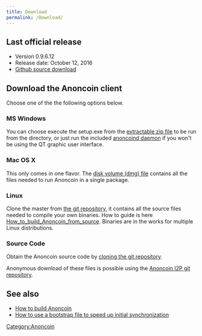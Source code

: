 ```yaml
---
title: Download
permalink: /Download/
---
```


Last official release
---------------------

-   Version 0.9.6.12
-   Release date: October 12, 2016
-   [Github source download](https://github.com/Anoncoin/anoncoin/releases/tag/v0.9.6.12)

Download the Anoncoin client
----------------------------

Choose one of the the following options below.

### MS Windows

You can choose execute the setup.exe from the [extractable zip file](https://anoncoin.net/downloads/0.9.6.11/) to be run from the directory, or just run the included [anoncoind daemon](https://anoncoin.net/downloads/0.9.6.11/) if you won't be using the QT graphic user interface.

### Mac OS X

This only comes in one flavor. The [disk volume (dmg) file](https://anoncoin.net/downloads/0.9.6.11/) contains all the files needed to run Anoncoin in a single package.

### Linux

Clone the master from [the git repository](https://github.com/Anoncoin/anoncoin), it contains all the source files needed to compile your own binaries. How to guide is here [How_to_build_Anoncoin_from_source](/How_to_build_Anoncoin_from_source "wikilink"). Binaries are in the works for multiple Linux distributions.

### Source Code

Obtain the Anoncoin source code by [cloning the git repository](https://github.com/Anoncoin/anoncoin).

Anonymous download of these files is possible using the [Anoncoin I2P git repository](http://git.repo.i2p/w/anoncoin.git).

See also
--------

-   [How to build Anoncoin](/How_to_build_Anoncoin "wikilink")
-   [How to use a bootstrap file to speed up initial synchronization](/How_to_use_a_bootstrap_file_to_speed_up_initial_synchronization "wikilink")

[Category:Anoncoin](/Category:Anoncoin "wikilink")